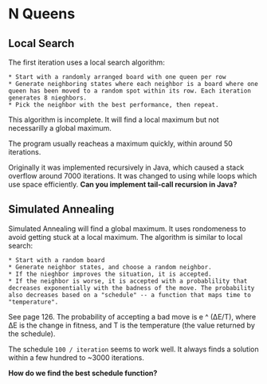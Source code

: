 # N Queens #

## Local Search ##
The first iteration uses a local search algorithm:

	* Start with a randomly arranged board with one queen per row
	* Generate neighboring states where each neighbor is a board where one queen has been moved to a random spot within its row. Each iteration generates 8 nieghbors.
	* Pick the neighbor with the best performance, then repeat.

This algorithm is incomplete. It will find a local maximum but not necessarilly a global maximum.

The program usually reacheas a maximum quickly, within around 50 iterations.

Originally it was implemented recursively in Java, which caused a stack overflow around 7000 iterations. It was changed to using while loops which use space efficiently. **Can you implement tail-call recursion in Java?**


## Simulated Annealing ##
Simulated Annealing will find a global maximum. It uses rondomeness to avoid getting stuck at a local maximum. The algorithm is similar to local search:

	* Start with a random board
	* Generate neighbor states, and choose a random neighbor.
	* If the nieghbor improves the situation, it is accepted.
	* If the neighbor is worse, it is accepted with a probablility that decreases exponentially with the badness of the move. The probability also decreases based on a "schedule" -- a function that maps time to "temperature".

See page 126. The probability of accepting a bad move is e ^ (∆E/T), where ∆E is the change in fitness, and T is the temperature (the value returned by the schedule).

The schedule `100 / iteration` seems to work well. It always finds a solution within a few hundred to ~3000 iterations.

**How do we find the best schedule function?**

